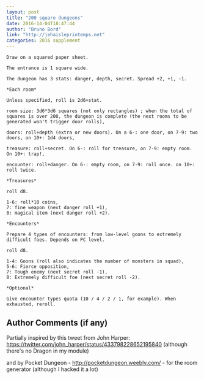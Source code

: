 ```yaml
---
layout: post
title: "200 square dungeons"
date: 2016-14-04T18:47:44
author: "Bruno Bord"
link: "http://jehaisleprintemps.net"
categories: 2016 supplement
---
```

```
Draw on a squared paper sheet.

The entrance is 1 square wide.

The dungeon has 3 stats: danger, depth, secret. Spread +2, +1, -1.

*Each room*

Unless specified, roll is 2d6+stat.

room size: 3d6*3d6 squares (not only rectangles) ; when the total of squares is over 200, the dungeon is complete (the next rooms to be generated won't trigger door rolls),

doors: roll+depth (extra or new doors). On a 6-: one door, on 7-9: two doors, on 10+: 1d4 doors,

treasure: roll+secret. On 6-: roll for treasure, on 7-9: empty room. On 10+: trap!,

encounter: roll+danger. On 6-: empty room, on 7-9: roll once. on 10+: roll twice.

*Treasures*

roll d8.

1-6: roll*10 coins,
7: fine weapon (next danger roll +1),
8: magical item (next danger roll +2).

*Encounters*

Prepare 4 types of encounters: from low-level goons to extremely difficult foes. Depends on PC level.

roll d8.

1-4: Goons (roll also indicates the number of monsters in squad),
5-6: Fierce opposition,
7: Tough enemy (next secret roll -1),
8: Extremely difficult foe (next secret roll -2).

*Optional*

Give encounter types quota (10 / 4 / 2 / 1, for example). When exhausted, reroll.
```
## Author Comments (if any)

Partially inspired by this tweet from John Harper: https://twitter.com/john_harper/status/433798228652195840 (although there's no Dragon in my module)

and by Pocket Dungeon - http://pocketdungeon.weebly.com/ - for the room generator (although I hacked it a lot)
